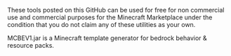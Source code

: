 These tools posted on this GitHub can be used for free for non commercial use and commercial purposes for the Minecraft Marketplace under the condition that you do not claim any of these utilities as your own.



MCBEV1.jar is a Minecraft template generator for bedrock behavior & resource packs.
